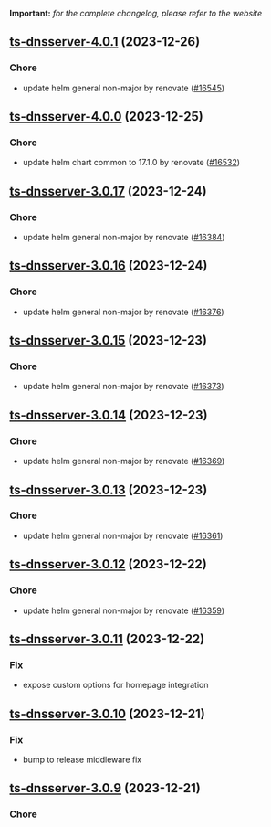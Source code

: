 **Important:**
*for the complete changelog, please refer to the website*




## [ts-dnsserver-4.0.1](https://github.com/truecharts/charts/compare/ts-dnsserver-4.0.0...ts-dnsserver-4.0.1) (2023-12-26)

### Chore

- update helm general non-major by renovate ([#16545](https://github.com/truecharts/charts/issues/16545))
  
  


## [ts-dnsserver-4.0.0](https://github.com/truecharts/charts/compare/ts-dnsserver-3.0.17...ts-dnsserver-4.0.0) (2023-12-25)

### Chore

- update helm chart common to 17.1.0 by renovate ([#16532](https://github.com/truecharts/charts/issues/16532))
  
  


## [ts-dnsserver-3.0.17](https://github.com/truecharts/charts/compare/ts-dnsserver-3.0.16...ts-dnsserver-3.0.17) (2023-12-24)

### Chore

- update helm general non-major by renovate ([#16384](https://github.com/truecharts/charts/issues/16384))
  
  


## [ts-dnsserver-3.0.16](https://github.com/truecharts/charts/compare/ts-dnsserver-3.0.15...ts-dnsserver-3.0.16) (2023-12-24)

### Chore

- update helm general non-major by renovate ([#16376](https://github.com/truecharts/charts/issues/16376))
  
  


## [ts-dnsserver-3.0.15](https://github.com/truecharts/charts/compare/ts-dnsserver-3.0.14...ts-dnsserver-3.0.15) (2023-12-23)

### Chore

- update helm general non-major by renovate ([#16373](https://github.com/truecharts/charts/issues/16373))
  
  


## [ts-dnsserver-3.0.14](https://github.com/truecharts/charts/compare/ts-dnsserver-3.0.13...ts-dnsserver-3.0.14) (2023-12-23)

### Chore

- update helm general non-major by renovate ([#16369](https://github.com/truecharts/charts/issues/16369))
  
  


## [ts-dnsserver-3.0.13](https://github.com/truecharts/charts/compare/ts-dnsserver-3.0.12...ts-dnsserver-3.0.13) (2023-12-23)

### Chore

- update helm general non-major by renovate ([#16361](https://github.com/truecharts/charts/issues/16361))
  
  


## [ts-dnsserver-3.0.12](https://github.com/truecharts/charts/compare/ts-dnsserver-3.0.11...ts-dnsserver-3.0.12) (2023-12-22)

### Chore

- update helm general non-major by renovate ([#16359](https://github.com/truecharts/charts/issues/16359))
  
  


## [ts-dnsserver-3.0.11](https://github.com/truecharts/charts/compare/ts-dnsserver-3.0.10...ts-dnsserver-3.0.11) (2023-12-22)

### Fix

- expose custom options for homepage integration
  
  


## [ts-dnsserver-3.0.10](https://github.com/truecharts/charts/compare/ts-dnsserver-3.0.9...ts-dnsserver-3.0.10) (2023-12-21)

### Fix

- bump to release middleware fix
  
  


## [ts-dnsserver-3.0.9](https://github.com/truecharts/charts/compare/ts-dnsserver-3.0.8...ts-dnsserver-3.0.9) (2023-12-21)

### Chore
